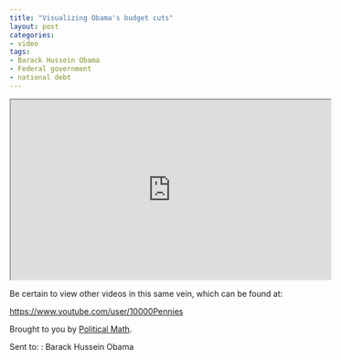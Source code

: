 ```yaml
---
title: "Visualizing Obama's budget cuts"
layout: post
categories:
- video
tags:
- Barack Hussein Obama
- Federal government
- national debt
---
```


<iframe width="560" height="315" src="https://www.youtube.com/embed/cWt8hTayupE?si=J8CXDALYpovxl3xg" title="Visualizing Obama's budget cuts" allow="accelerometer; autoplay; clipboard-write; encrypted-media; gyroscope; picture-in-picture; web-share" referrerpolicy="strict-origin-when-cross-origin" allowfullscreen></iframe>

Be certain to view other videos in this same vein, which can be found at:

<https://www.youtube.com/user/10000Pennies>

Brought to you by [Political Math](https://politicalmath.wordpress.com/).

Sent to:
: Barack Hussein Obama
